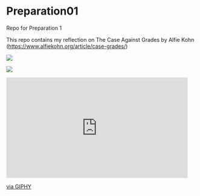 # Preparation01
Repo for Preparation 1

This repo contains my reflection on The Case Against Grades by Alfie Kohn (<https://www.alfiekohn.org/article/case-grades/>) 

![](https://giphy.com/gifs/dance-comedy-imwHF8j1oGwE0)

![](https://commonmark.org/help/images/favicon.png)


<iframe src="https://giphy.com/embed/imwHF8j1oGwE0" width="480" height="265" frameBorder="0" class="giphy-embed" allowFullScreen></iframe><p><a href="https://giphy.com/gifs/dance-comedy-imwHF8j1oGwE0">via GIPHY</a></p>

